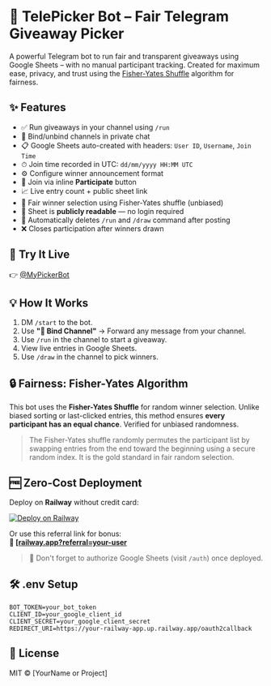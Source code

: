 # 🎁 TelePicker Bot – Fair Telegram Giveaway Picker

A powerful Telegram bot to run fair and transparent giveaways using Google Sheets – with no manual participant tracking. Created for maximum ease, privacy, and trust using the [Fisher-Yates Shuffle](https://en.wikipedia.org/wiki/Fisher–Yates_shuffle) algorithm for fairness.

## ✨ Features

- ✅ Run giveaways in your channel using `/run`
- 🔗 Bind/unbind channels in private chat
- 📋 Google Sheets auto-created with headers: `User ID`, `Username`, `Join Time`
- ⏱ Join time recorded in UTC: `dd/mm/yyyy HH:MM UTC`
- ⚙️ Configure winner announcement format
- 👥 Join via inline **Participate** button
- 📈 Live entry count + public sheet link
- 🎉 Fair winner selection using Fisher-Yates shuffle (unbiased)
- 🔐 Sheet is **publicly readable** — no login required
- 🧼 Automatically deletes `/run` and `/draw` command after posting
- ❌ Closes participation after winners drawn

## 🚀 Try It Live

👉 [@MyPickerBot](https://t.me/MyPickerBot)

## 💡 How It Works

1. DM `/start` to the bot.
2. Use **"🔗 Bind Channel"** → Forward any message from your channel.
3. Use `/run` in the channel to start a giveaway.
4. View live entries in Google Sheets.
5. Use `/draw` in the channel to pick winners.

## 🔒 Fairness: Fisher-Yates Algorithm

This bot uses the **Fisher-Yates Shuffle** for random winner selection. Unlike biased sorting or last-clicked entries, this method ensures **every participant has an equal chance**. Verified for unbiased randomness.

> The Fisher-Yates shuffle randomly permutes the participant list by swapping entries from the end toward the beginning using a secure random index. It is the gold standard in fair random selection.

## 🆓 Zero-Cost Deployment

Deploy on **Railway** without credit card:

[![Deploy on Railway](https://railway.app/button.svg)](https://railway.app/template/your-referral-link)

Or use this referral link for bonus:  
**🔗 [[railway.app?referral=your-user](https://railway.app?referral=your-user](https://railway.com?referralCode=JsglRy))**

> 📝 Don't forget to authorize Google Sheets (visit `/auth`) once deployed.

## 🛠 .env Setup

```env
BOT_TOKEN=your_bot_token
CLIENT_ID=your_google_client_id
CLIENT_SECRET=your_google_client_secret
REDIRECT_URI=https://your-railway-app.up.railway.app/oauth2callback
```

## 📄 License

MIT © [YourName or Project]
